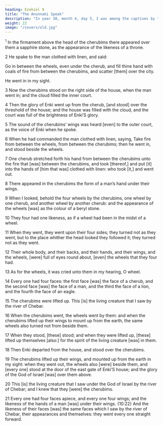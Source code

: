 ```yaml
---
heading: Ezekiel 9
title: "The Anunnaki Speak"
description: "In year 30, month 4, day 5, I was among the captives by the river of Chebar"
weight: 22
image: "/covers/old.jpg"
---
```



<sup>1</sup> In the firmament above the head of the cherubims there appeared over them a sapphire stone, as the appearance of the likeness of a throne.

2 He spake to the man clothed with linen, and said:

Go in between the wheels, even under the cherub, and fill thine hand with coals of fire from between the cherubims, and scatter [them] over the city.

He went in in my sight.

3 Now the cherubims stood on the right side of the house, when the man went in; and the cloud filled the inner court. 

4 Then the glory of Enki went up from the cherub, [and stood] over the threshold of the house; and the house was filled with the cloud, and the court was full of the brightness
of Enki’S glory.

5 The sound of the cherubims’ wings was heard [even] to the outer court, as the
voice of Enki when he spoke.

6 When he had commanded the man clothed with linen, saying, Take fire from between the
wheels, from between the cherubims; then he went in, and
stood beside the wheels. 

7 One cherub stretched forth his hand from between the cherubims unto the fire that
[was] between the cherubims, and took [thereof,] and put
[it] into the hands of [him that was] clothed with linen: who
took [it,] and went out.

8 There appeared in the cherubims the form of a
man’s hand under their wings. 

9 When I looked, behold the four wheels by the cherubims, one wheel by one
cherub, and another wheel by another cherub: and the
appearance of the wheels [was] as the colour of a beryl
stone. 

10 They four had one likeness, as if a wheel had been in the midst of a wheel.

11 When they went, they went upon their four sides; they turned not as they went, but to the place whither the head looked they followed it; they turned not as they went.

12 Their whole body, and their backs, and their hands, and their wings, and the wheels, [were] full of eyes round about, [even] the wheels that they four had. 

13 As for the wheels, it was cried unto them in my hearing, O
wheel.

14 Every one had four faces: the first face
[was] the face of a cherub, and the second face [was] the
face of a man, and the third the face of a lion, and the fourth
the face of an eagle.

15 The cherubims were lifted up. This [is] the living creature that I saw by the river of
Chebar. 

16 When the cherubims went, the wheels went by them: and when the cherubims lifted up their wings
to mount up from the earth, the same wheels also turned not
from beside them. 

17 When they stood, [these] stood; and when they were lifted up, [these] lifted up themselves
[also:] for the spirit of the living creature [was] in them.


18 Then Enki departed from the house, and stood over the cherubims.

19 The cherubims lifted up their wings, and mounted up from the earth in my sight: when they went out, the wheels also [were] beside them, and [every one] stood at
the door of the east gate of Enki’S house; and the
glory of the God of Israel [was] over them above. 

20 This [is] the living creature that I saw under the God of
Israel by the river of Chebar; and I knew that they [were]
the cherubims.

21 Every one had four faces apiece, and every one four wings; and the likeness of the hands of a
man [was] under their wings. {10:22} And the likeness of
their faces [was] the same faces which I saw by the river of
Chebar, their appearances and themselves: they went every
one straight forward.


